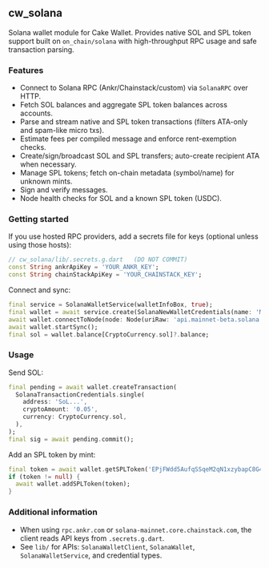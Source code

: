 ## cw_solana

Solana wallet module for Cake Wallet. Provides native SOL and SPL token support built on `on_chain/solana` with high-throughput RPC usage and safe transaction parsing.

### Features

- Connect to Solana RPC (Ankr/Chainstack/custom) via `SolanaRPC` over HTTP.
- Fetch SOL balances and aggregate SPL token balances across accounts.
- Parse and stream native and SPL token transactions (filters ATA-only and spam-like micro txs).
- Estimate fees per compiled message and enforce rent-exemption checks.
- Create/sign/broadcast SOL and SPL transfers; auto-create recipient ATA when necessary.
- Manage SPL tokens; fetch on-chain metadata (symbol/name) for unknown mints.
- Sign and verify messages.
- Node health checks for SOL and a known SPL token (USDC).

### Getting started

If you use hosted RPC providers, add a secrets file for keys (optional unless using those hosts):

```dart
// cw_solana/lib/.secrets.g.dart   (DO NOT COMMIT)
const String ankrApiKey = 'YOUR_ANKR_KEY';
const String chainStackApiKey = 'YOUR_CHAINSTACK_KEY';
```

Connect and sync:

```dart
final service = SolanaWalletService(walletInfoBox, true);
final wallet = await service.create(SolanaNewWalletCredentials(name: 'My SOL', password: 'secret'));
await wallet.connectToNode(node: Node(uriRaw: 'api.mainnet-beta.solana.com', isSSL: true));
await wallet.startSync();
final sol = wallet.balance[CryptoCurrency.sol]?.balance;
```

### Usage

Send SOL:

```dart
final pending = await wallet.createTransaction(
  SolanaTransactionCredentials.single(
    address: 'SoL...',
    cryptoAmount: '0.05',
    currency: CryptoCurrency.sol,
  ),
);
final sig = await pending.commit();
```

Add an SPL token by mint:

```dart
final token = await wallet.getSPLToken('EPjFWdd5AufqSSqeM2qN1xzybapC8G4wEGGkZwyTDt1v'); // USDC
if (token != null) {
  await wallet.addSPLToken(token);
}
```

### Additional information

- When using `rpc.ankr.com` or `solana-mainnet.core.chainstack.com`, the client reads API keys from `.secrets.g.dart`.
- See `lib/` for APIs: `SolanaWalletClient`, `SolanaWallet`, `SolanaWalletService`, and credential types.

